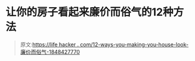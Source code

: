# 让你的房子看起来廉价而俗气的12种方法

> 原文:[https://life hacker . com/12-ways-you-making-you-house-look-廉价而俗气-1848427770](https://lifehacker.com/12-ways-you-are-making-your-house-look-cheap-and-tacky-1848427770)